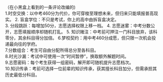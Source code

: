 （在小黑盒上看到的一条评论改编的)  
1.时空交换：以中考460分为代价，你可穿梭至理想未来，但归来只能填报普高现实。 
2. 盲盒学位：不只是考试，你上的高中由拆盲盒决定。  
3. 分段跳跃：每增加50分，志愿选择权限上移一档。 
4. 志愿迷雾：中考分数公开，志愿填报顺序却随机打乱。 
5. 知识赌注：中考前可押注一门科目放弃，该科零分，其余科目得分加倍。 
6.梦校契约：用中考460分成愿，但只限一次机会投递最向往的学府。  
7.分数组合：考生可自由分配所得总分至各科目。  
8.时光沙漏：考试中可使用一次“时间暂停”，换取额外解题时间。  
9.志愿密码：每个考生获得一组密码，解开即可随机提升志愿档次。  
10.知识传承：考前可选择一位前辈的知识传承，获其擅长科目加分，但需承担其历史最低分科目。  